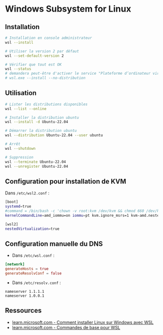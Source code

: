 # Windows Subsystem for Linux

## Installation

```bash
# Installation en console administrateur
wsl --install

# Utiliser la version 2 par défaut
wsl --set-default-version 2

# Vérifier que tout est OK
wsl --status
# demandera peut-être d'activer le service "Plateforme d’ordinateur virtuel" avec :
# wsl.exe --install --no-distribution
```

## Utilisation

```bash
# Lister les distributions disponibles
wsl --list --online

# Installer la distribution ubuntu
wsl --install -d Ubuntu-22.04

# Démarrer la distribution ubuntu
wsl --distribution Ubuntu-22.04 --user ubuntu

# Arrêt
wsl --shutdown

# Suppression
wsl --terminate Ubuntu-22.04
wsl --unregister Ubuntu-22.04
```



## Configuration pour installation de KVM

Dans `/etc/wsl2.conf` :

```bash
[boot]
systemd=true
#command = /bin/bash -c 'chown -v root:kvm /dev/kvm && chmod 660 /dev/kvm'
kernelCommandLine=amd_iommu=on iommu=pt kvm.ignore_msrs=1 kvm-amd.nested=1 kvm-amd.ept=1 kvm-amd.emulate_invalid_guest_state=0 kvm-amd.enable_shadow_vmcs=1 kvm-amd.enable_apicv=1

[wsl2]
nestedVirtualization=true
```


## Configuration manuelle du DNS

* Dans `/etc/wsl.conf` :

```conf
[network]
generateHosts = true
generateResolvConf = false
```

* Dans `/etc/resolv.conf` :

```
nameserver 1.1.1.1
nameserver 1.0.0.1
```


## Ressources

* [learn.microsoft.com - Comment installer Linux sur Windows avec WSL](https://learn.microsoft.com/fr-fr/windows/wsl/install)
* [learn.microsoft.com - Commandes de base pour WSL](https://learn.microsoft.com/fr-fr/windows/wsl/basic-commands)
